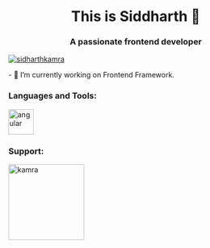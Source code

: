 <h1 align="center">This is Siddharth 👋</h1>
<h3 align="center">A passionate frontend developer</h3>

<p align="left"> <a href="https://twitter.com/siddharthjkamra" target="blank"><img src="https://img.shields.io/twitter/follow/siddharthjkamra?logo=twitter&style=for-the-badge" alt="sidharthkamra" /></a> </p>
- 🔭 I’m currently working on Frontend Framework.

<h3 align="left">Languages and Tools:</h3>
<p align="left"><a href="https://angular.io" target="_blank" rel="noreferrer"> <img src="https://angular.io/assets/images/logos/angular/angular.svg" alt="angular" width="50" height="50"/> </a></p>

<h3 align="left">Support:</h3>
<p><a href="https://www.buymeacoffee.com/kamra"> <img align="left" src="https://cdn.buymeacoffee.com/buttons/v2/default-yellow.png" width="150" alt="kamra" /></a></p><br><br>
